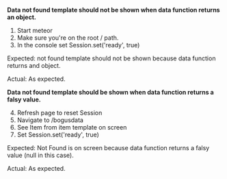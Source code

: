 **Data not found template should not be shown when data function returns an object.**

1. Start meteor
2. Make sure you're on the root / path.
3. In the console set Session.set('ready', true)

Expected: not found template should not be shown because data function
returns and object.

Actual: As expected.

**Data not found template should be shown when data function returns a falsy value.**

4. Refresh page to reset Session
5. Navigate to /bogusdata
6. See Item from item template on screen
7. Set Session.set('ready', true)

Expected: Not Found is on screen because data function returns a falsy value
(null in this case).

Actual: As expected.
